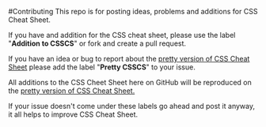 #Contributing
This repo is for posting ideas, problems and additions for CSS Cheat Sheet.

If you have and addition for the CSS cheat sheet, please use the label "**Addition to CSSCS**" or fork and create a pull request.

If you have an idea or bug to report about the [pretty version of CSS Cheat Sheet](http://adam-marsden.co.uk/css-cheat-sheet) please add the label "**Pretty CSSCS**" to your issue.

All additions to the CSS Cheet Sheet here on GitHub will be reproduced on the [pretty version of CSS Cheat Sheet.](http://adam-marsden.co.uk/css-cheat-sheet)

If your issue doesn't come under these labels go ahead and post it anyway, it all helps to improve CSS Cheat Sheet.